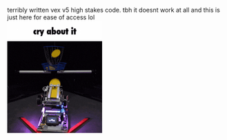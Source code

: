 terribly written vex v5 high stakes code. tbh it doesnt work at all and this is just here for ease of access lol\
![cry about it](cryaboutit.gif)
